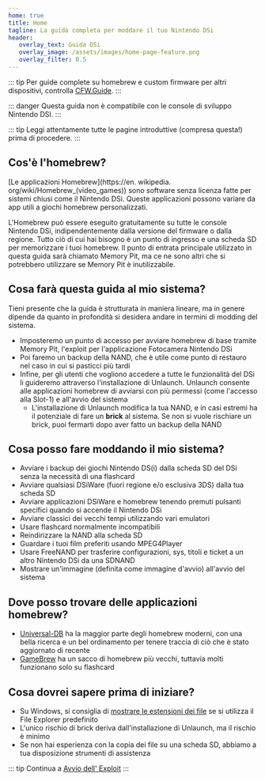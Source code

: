 ```yaml
---
home: true
title: Home
tagline: La guida completa per moddare il tuo Nintendo DSi
header:
   overlay_text: Guida DSi
   overlay_image: /assets/images/home-page-feature.png
   overlay_filter: 0.5
---
```


::: tip
Per guide complete su homebrew e custom firmware per altri dispositivi, controlla [CFW.Guide](https://cfw.guide/).
:::

::: danger
Questa guida non è compatibile con le console di sviluppo Nintendo DSI.
:::

::: tip
Leggi attentamente tutte le pagine introduttive (compresa questa!) prima di procedere.
:::

## Cos'è l'homebrew?

[Le applicazioni Homebrew](https://en. wikipedia. org/wiki/Homebrew_(video_games)) sono software senza licenza fatte per sistemi chiusi come il Nintendo DSi. Queste applicazioni possono variare da app utili a giochi homebrew personalizzati.

L'Homebrew può essere eseguito gratuitamente su tutte le console Nintendo DSi, indipendentemente dalla versione del firmware o dalla regione. Tutto ciò di cui hai bisogno è un punto di ingresso e una scheda SD per memorizzare i tuoi homebrew. Il punto di entrata principale utilizzato in questa guida sarà chiamato Memory Pit, ma ce ne sono altri che si potrebbero utilizzare se Memory Pit è inutilizzabile.

## Cosa farà questa guida al mio sistema?

Tieni presente che la guida è strutturata in maniera lineare, ma in genere dipende da quanto in profondità si desidera andare in termini di modding del sistema.

- Imposteremo un punto di accesso per avviare homebrew di base tramite Memory Pit, l'exploit per l'applicazione Fotocamera Nintendo DSi
- Poi faremo un backup della NAND, che è utile come punto di restauro nel caso in cui si pasticci più tardi
- Infine, per gli utenti che vogliono accedere a tutte le funzionalità del DSi li guideremo attraverso l'installazione di Unlaunch. Unlaunch consente alle applicazioni homebrew di avviarsi con più permessi (come l'accesso alla Slot-1) e all'avvio del sistema
   - L'installazione di Unlaunch modifica la tua NAND, e in casi estremi ha il potenziale di fare un **brick** al sistema. Se non si vuole rischiare un brick, puoi fermarti dopo aver fatto un backup della NAND

## Cosa posso fare moddando il mio sistema?

- Avviare i backup dei giochi Nintendo DS(i) dalla scheda SD del DSi senza la necessità di una flashcard
- Avviare qualsiasi DSiWare (fuori regione e/o esclusiva 3DS) dalla tua scheda SD
- Avviare applicazioni DSiWare e homebrew tenendo premuti pulsanti specifici quando si accende il Nintendo DSi
- Avviare classici dei vecchi tempi utilizzando vari emulatori
- Usare flashcard normalmente incompatibili
- Reindirizzare la NAND alla scheda SD
- Guardare i tuoi film preferiti usando MPEG4Player
- Usare FreeNAND per trasferire configurazioni, sys, titoli e ticket a un altro Nintendo DSi da una SDNAND
- Mostrare un'immagine (definita come immagine d'avvio) all'avvio del sistema

## Dove posso trovare delle applicazioni homebrew?

- [Universal-DB](https://db.universal-team.net/ds) ha la maggior parte degli homebrew moderni, con una bella ricerca e un bel ordinamento per tenere traccia di ciò che è stato aggiornato di recente
- [GameBrew](https://www.gamebrew.org/wiki/List_of_all_DS_homebrew) ha un sacco di homebrew più vecchi, tuttavia molti funzionano solo su flashcard

## Cosa dovrei sapere prima di iniziare?

- Su Windows, si consiglia di [mostrare le estensioni dei file](file-extensions-%28windows%29) se si utilizza il File Explorer predefinito
- L'unico rischio di brick deriva dall'installazione di Unlaunch, ma il rischio è minimo
- Se non hai esperienza con la copia dei file su una scheda SD, abbiamo a tua disposizione strumenti di assistenza

::: tip
Continua a [Avvio dell' Exploit](launching-the-exploit)
:::

